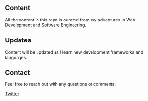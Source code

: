 
## Content

All the content in this repo is curated from my adventures in Web Development and Software Engineering.

## Updates

Content will be updated as I learn new development frameworks and languages.

## Contact

Feel free to reach out with any questions or comments:

[Twitter](https://twitter.com/carlosringer)
